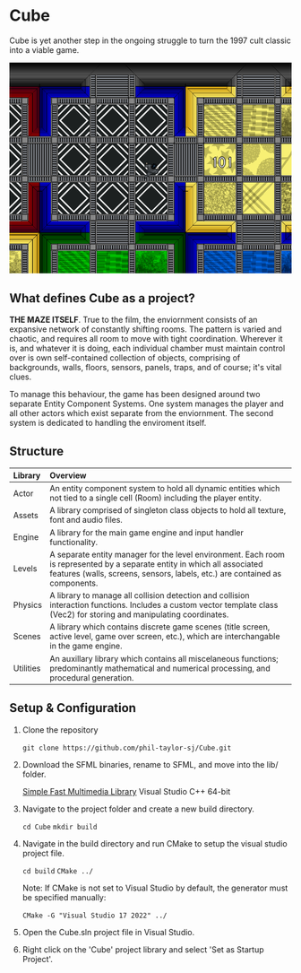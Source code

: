 # Cube

Cube is yet another step in the ongoing struggle to turn the 1997 cult classic into a viable game.

<p align="center">
	<img src="https://raw.githubusercontent.com/phil-taylor-sj/images/main/cube-gameplay.png" alt="Logo" width="950"/>
</p>

## What defines Cube as a project?

**THE MAZE ITSELF**. True to the film, the enviornment consists of an expansive network of constantly shifting rooms. The pattern is varied and chaotic, and requires all room to move with tight coordination. Wherever it is, and whatever it is doing, each individual chamber must maintain control over is own self-contained collection of objects, comprising of backgrounds, walls, floors, sensors, panels, traps, and of course; it's vital clues.

To manage this behaviour, the game has been designed around two separate Entity Component Systems. One system manages the player and all other actors which exist separate from the enviornment. The second system is dedicated to handling the enviroment itself. 

## Structure

| Library | Overview |
| :--- | :--- |
| Actor | An entity component system to hold all dynamic entities which not tied to a single cell (Room) including the player entity. |
| Assets | A library comprised of singleton class objects to hold all texture, font and audio files.  |
| Engine | A library for the main game engine and input handler functionality. |
| Levels | A separate entity manager for the level environment. Each room is represented by a separate entity in which all associated features (walls, screens, sensors, labels, etc.) are contained as components. |
| Physics | A library to manage all collision detection and collision interaction functions. Includes a custom vector template class (Vec2) for storing and manipulating coordinates. |
| Scenes | A library which contains discrete game scenes (title screen, active level, game over screen, etc.), which are interchangable in the game engine. |
| Utilities | An auxillary library which contains all miscelaneous functions; predominantly mathematical and numerical processing, and procedural generation. |

## Setup & Configuration

1. Clone the repository

	`git clone https://github.com/phil-taylor-sj/Cube.git`

2. Download the SFML binaries, rename to SFML, and move into the lib/ folder.

	[Simple Fast Multimedia Library](https://www.sfml-dev.org/download/sfml/2.6.1/)
	Visual Studio C++ 64-bit

3. Navigate to the project folder and create a new build directory.

	`cd Cube`
	`mkdir build`
 
4. Navigate in the build directory and run CMake to setup the visual studio project file.

	`cd build`
	`CMake ../`

	Note: If CMake is not set to Visual Studio by default, the generator must be specified manually:

	`CMake -G "Visual Studio 17 2022" ../`

5. Open the Cube.sln project file in Visual Studio.

6. Right click on the 'Cube' project library and select 'Set as Startup Project'.
